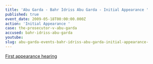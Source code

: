 ```yaml
---
title: 'Abu Garda - Bahr Idriss Abu Garda - Initial Appearance '
published: true
event_date: 2009-05-18T00:00:00.000Z
action: 'Initial Appearance '
case: the-prosecutor-v-abu-garda
accused: bahr-idriss-abu-garda
youtube:
slug: abu-garda-events-bahr-idriss-abu-garda-initial-appearance-
---
```



[First appearance hearing](https://youtu.be/4aqWt5VuzRc)